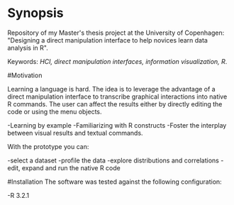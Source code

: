 # Synopsis
Repository of my Master's thesis project at the University of Copenhagen:
"Designing a direct manipulation interface to help novices learn data analysis in R".

Keywords: *HCI, direct manipulation interfaces, information visualization, R*.

#Motivation

Learning a language is hard. The idea is to leverage the advantage of a direct manipulation interface to transcribe graphical
interactions into native R commands. The user can affect the results either by directly editing the code or using the menu objects.

-Learning by example
-Familiarizing with R constructs
-Foster the interplay between visual results and textual commands.

With the prototype you can:

-select a dataset
-profile the data
-explore distributions and correlations
-edit, expand and run the native R code

#Installation
The software was tested against the following configuration:

-R 3.2.1


